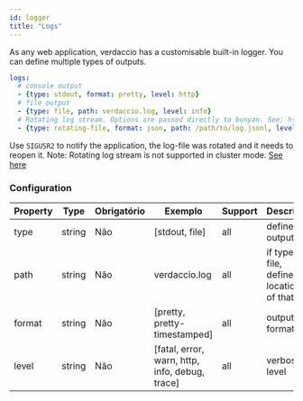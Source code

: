 ```yaml
---
id: logger
title: "Logs"
---
```

As any web application, verdaccio has a customisable built-in logger. You can define multiple types of outputs.

```yaml
logs:
  # console output
  - {type: stdout, format: pretty, level: http}
  # file output
  - {type: file, path: verdaccio.log, level: info}
  # Rotating log stream. Options are passed directly to bunyan. See: https://github.com/trentm/node-bunyan#stream-type-rotating-file
  - {type: rotating-file, format: json, path: /path/to/log.jsonl, level: http, options: {period: 1d}}
```

Use `SIGUSR2` to notify the application, the log-file was rotated and it needs to reopen it. Note: Rotating log stream is not supported in cluster mode. [See here](https://github.com/trentm/node-bunyan#stream-type-rotating-file)

### Configuration

| Property | Type   | Obrigatório | Exemplo                                        | Support | Descrição                                         |
| -------- | ------ | ----------- | ---------------------------------------------- | ------- | ------------------------------------------------- |
| type     | string | Não         | [stdout, file]                                 | all     | define the output                                 |
| path     | string | Não         | verdaccio.log                                  | all     | if type is file, define the location of that file |
| format   | string | Não         | [pretty, pretty-timestamped]                   | all     | output format                                     |
| level    | string | Não         | [fatal, error, warn, http, info, debug, trace] | all     | verbose level                                     |
